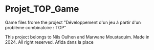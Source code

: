 # Projet_TOP_Game
Game files frome the project "Développement d'un jeu à partir d'un problème combinatoire : TOP"

This project belongs to Nils Oulhen and Marwane Moustaquim.
Made in 2024.
All right reserved.
Afida dans la place

